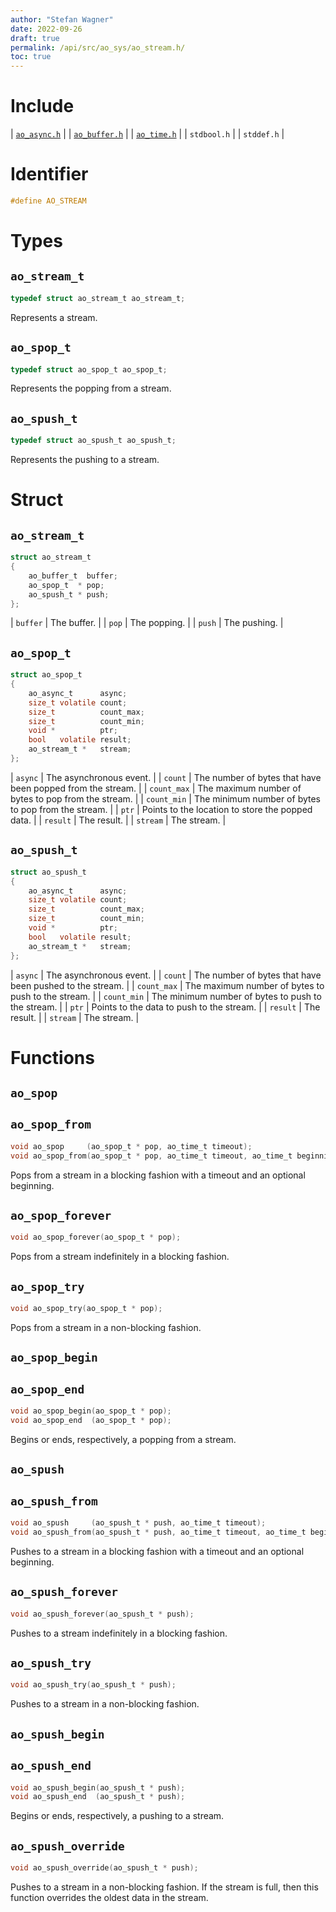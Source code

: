 ```yaml
---
author: "Stefan Wagner"
date: 2022-09-26
draft: true
permalink: /api/src/ao_sys/ao_stream.h/
toc: true
---
```


# Include

| [`ao_async.h`](ao_async.h.md) |
| [`ao_buffer.h`](../ao/ao_buffer.h.md) |
| [`ao_time.h`](ao_time.h.md) |
| `stdbool.h` |
| `stddef.h` |

# Identifier

```c
#define AO_STREAM
```

# Types

## `ao_stream_t`

```c
typedef struct ao_stream_t ao_stream_t;
```

Represents a stream.

## `ao_spop_t`

```c
typedef struct ao_spop_t ao_spop_t;
```

Represents the popping from a stream.

## `ao_spush_t`

```c
typedef struct ao_spush_t ao_spush_t;
```

Represents the pushing to a stream.

# Struct

## `ao_stream_t`

```c
struct ao_stream_t
{
    ao_buffer_t  buffer;
    ao_spop_t  * pop;
    ao_spush_t * push;
};
```

| `buffer` | The buffer. |
| `pop` | The popping. |
| `push` | The pushing. |

## `ao_spop_t`

```c
struct ao_spop_t
{
    ao_async_t      async;
    size_t volatile count;
    size_t          count_max;
    size_t          count_min;
    void *          ptr;
    bool   volatile result;
    ao_stream_t *   stream;
};
```

| `async` | The asynchronous event. |
| `count` | The number of bytes that have been popped from the stream. |
| `count_max` | The maximum number of bytes to pop from the stream. |
| `count_min` | The minimum number of bytes to pop from the stream. |
| `ptr` | Points to the location to store the popped data.  |
| `result` | The result. |
| `stream` | The stream. |

## `ao_spush_t`

```c
struct ao_spush_t
{
    ao_async_t      async;
    size_t volatile count;
    size_t          count_max;
    size_t          count_min;
    void *          ptr;
    bool   volatile result;
    ao_stream_t *   stream;
};
```

| `async` | The asynchronous event. |
| `count` | The number of bytes that have been pushed to the stream. |
| `count_max` | The maximum number of bytes to push to the stream. |
| `count_min` | The minimum number of bytes to push to the stream. |
| `ptr` | Points to the data to push to the stream. |
| `result` | The result. |
| `stream` | The stream. |

# Functions

## `ao_spop`
## `ao_spop_from`

```c
void ao_spop     (ao_spop_t * pop, ao_time_t timeout);
void ao_spop_from(ao_spop_t * pop, ao_time_t timeout, ao_time_t beginning);
```

Pops from a stream in a blocking fashion with a timeout and an optional beginning.

## `ao_spop_forever`

```c
void ao_spop_forever(ao_spop_t * pop);
```

Pops from a stream indefinitely in a blocking fashion.

## `ao_spop_try`

```c
void ao_spop_try(ao_spop_t * pop);
```

Pops from a stream in a non-blocking fashion.

## `ao_spop_begin`
## `ao_spop_end`

```c
void ao_spop_begin(ao_spop_t * pop);
void ao_spop_end  (ao_spop_t * pop);
```

Begins or ends, respectively, a popping from a stream.

## `ao_spush`
## `ao_spush_from`

```c
void ao_spush     (ao_spush_t * push, ao_time_t timeout);
void ao_spush_from(ao_spush_t * push, ao_time_t timeout, ao_time_t beginning);
```

Pushes to a stream in a blocking fashion with a timeout and an optional beginning.

## `ao_spush_forever`

```c
void ao_spush_forever(ao_spush_t * push);
```

Pushes to a stream indefinitely in a blocking fashion.

## `ao_spush_try`

```c
void ao_spush_try(ao_spush_t * push);
```

Pushes to a stream in a non-blocking fashion.

## `ao_spush_begin`
## `ao_spush_end`

```c
void ao_spush_begin(ao_spush_t * push);
void ao_spush_end  (ao_spush_t * push);
```

Begins or ends, respectively, a pushing to a stream.

## `ao_spush_override`

```c
void ao_spush_override(ao_spush_t * push);
```

Pushes to a stream in a non-blocking fashion. If the stream is full, then this function overrides the oldest data in the stream.
